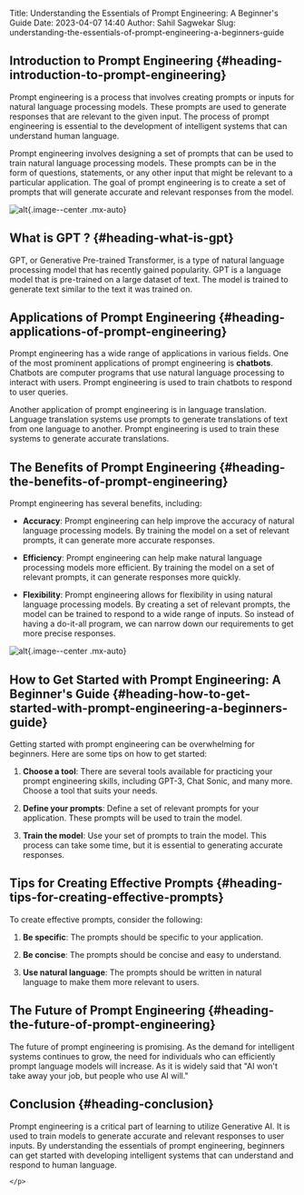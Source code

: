 Title: Understanding the Essentials of Prompt Engineering: A Beginner's Guide
Date: 2023-04-07 14:40
Author: Sahil Sagwekar
Slug: understanding-the-essentials-of-prompt-engineering-a-beginners-guide

Introduction to Prompt Engineering {#heading-introduction-to-prompt-engineering}
----------------------------------

Prompt engineering is a process that involves creating prompts or inputs for natural language processing models. These prompts are used to generate responses that are relevant to the given input. The process of prompt engineering is essential to the development of intelligent systems that can understand human language.

Prompt engineering involves designing a set of prompts that can be used to train natural language processing models. These prompts can be in the form of questions, statements, or any other input that might be relevant to a particular application. The goal of prompt engineering is to create a set of prompts that will generate accurate and relevant responses from the model.

![alt](https://cdn.hashnode.com/res/hashnode/image/upload/v1680877662852/348858ad-103f-4162-9905-f125b7754fa2.jpeg){.image--center .mx-auto}

What is GPT ? {#heading-what-is-gpt}
-------------

GPT, or Generative Pre-trained Transformer, is a type of natural language processing model that has recently gained popularity. GPT is a language model that is pre-trained on a large dataset of text. The model is trained to generate text similar to the text it was trained on.

Applications of Prompt Engineering {#heading-applications-of-prompt-engineering}
----------------------------------

Prompt engineering has a wide range of applications in various fields. One of the most prominent applications of prompt engineering is **chatbots**. Chatbots are computer programs that use natural language processing to interact with users. Prompt engineering is used to train chatbots to respond to user queries.

Another application of prompt engineering is in language translation. Language translation systems use prompts to generate translations of text from one language to another. Prompt engineering is used to train these systems to generate accurate translations.

The Benefits of Prompt Engineering {#heading-the-benefits-of-prompt-engineering}
----------------------------------

Prompt engineering has several benefits, including:

-   **Accuracy**: Prompt engineering can help improve the accuracy of natural language processing models. By training the model on a set of relevant prompts, it can generate more accurate responses.

-   **Efficiency**: Prompt engineering can help make natural language processing models more efficient. By training the model on a set of relevant prompts, it can generate responses more quickly.

-   **Flexibility**: Prompt engineering allows for flexibility in using natural language processing models. By creating a set of relevant prompts, the model can be trained to respond to a wide range of inputs. So instead of having a do-it-all program, we can narrow down our requirements to get more precise responses.

![alt](https://cdn.hashnode.com/res/hashnode/image/upload/v1680878303596/af000487-e2ac-4a30-aa4f-36430f31b9ad.png){.image--center .mx-auto}

How to Get Started with Prompt Engineering: A Beginner's Guide {#heading-how-to-get-started-with-prompt-engineering-a-beginners-guide}
--------------------------------------------------------------

Getting started with prompt engineering can be overwhelming for beginners. Here are some tips on how to get started:

1.  **Choose a tool**: There are several tools available for practicing your prompt engineering skills, including GPT-3, Chat Sonic, and many more. Choose a tool that suits your needs.

2.  **Define your prompts**: Define a set of relevant prompts for your application. These prompts will be used to train the model.

3.  **Train the model**: Use your set of prompts to train the model. This process can take some time, but it is essential to generating accurate responses.

Tips for Creating Effective Prompts {#heading-tips-for-creating-effective-prompts}
-----------------------------------

To create effective prompts, consider the following:

1.  **Be specific**: The prompts should be specific to your application.

2.  **Be concise**: The prompts should be concise and easy to understand.

3.  **Use natural language**: The prompts should be written in natural language to make them more relevant to users.

The Future of Prompt Engineering {#heading-the-future-of-prompt-engineering}
--------------------------------

The future of prompt engineering is promising. As the demand for intelligent systems continues to grow, the need for individuals who can efficiently prompt language models will increase. As it is widely said that "AI won't take away your job, but people who use AI will."

Conclusion {#heading-conclusion}
----------

Prompt engineering is a critical part of learning to utilize Generative AI. It is used to train models to generate accurate and relevant responses to user inputs. By understanding the essentials of prompt engineering, beginners can get started with developing intelligent systems that can understand and respond to human language.

```{=html}
</p>
```
